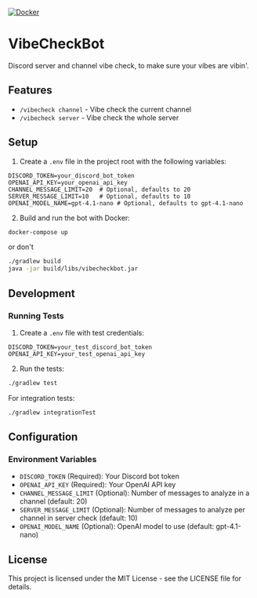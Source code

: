[![Docker](https://github.com/mresnick/VibeCheckBot/actions/workflows/docker-publish.yml/badge.svg?branch=main)](https://github.com/mresnick/VibeCheckBot/actions/workflows/docker-publish.yml)

# VibeCheckBot

Discord server and channel vibe check, to make sure your vibes are vibin'.

## Features

- `/vibecheck channel` - Vibe check the current channel
- `/vibecheck server` - Vibe check the whole server

## Setup

1. Create a `.env` file in the project root with the following variables:
```env
DISCORD_TOKEN=your_discord_bot_token
OPENAI_API_KEY=your_openai_api_key
CHANNEL_MESSAGE_LIMIT=20  # Optional, defaults to 20
SERVER_MESSAGE_LIMIT=10   # Optional, defaults to 10
OPENAI_MODEL_NAME=gpt-4.1-nano # Optional, defaults to gpt-4.1-nano
```

2. Build and run the bot with Docker:
```bash
docker-compose up
```
  or don't
```bash
./gradlew build
java -jar build/libs/vibecheckbot.jar
```

## Development

### Running Tests

1. Create a `.env` file with test credentials:
```env
DISCORD_TOKEN=your_test_discord_bot_token
OPENAI_API_KEY=your_test_openai_api_key
```

2. Run the tests:
```bash
./gradlew test
```

For integration tests:
```bash
./gradlew integrationTest
```

## Configuration

### Environment Variables

- `DISCORD_TOKEN` (Required): Your Discord bot token
- `OPENAI_API_KEY` (Required): Your OpenAI API key
- `CHANNEL_MESSAGE_LIMIT` (Optional): Number of messages to analyze in a channel (default: 20)
- `SERVER_MESSAGE_LIMIT` (Optional): Number of messages to analyze per channel in server check (default: 10)
- `OPENAI_MODEL_NAME` (Optional): OpenAI model to use (default: gpt-4.1-nano) 

## License

This project is licensed under the MIT License - see the LICENSE file for details. 
